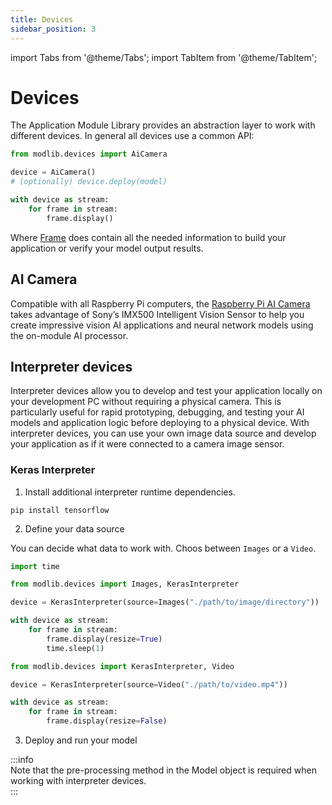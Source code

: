 ```yaml
---
title: Devices
sidebar_position: 3
---
```

import Tabs from '@theme/Tabs';
import TabItem from '@theme/TabItem';

# Devices

The Application Module Library provides an abstraction layer to work with different devices. In general all devices use a common API:
```python
from modlib.devices import AiCamera

device = AiCamera()
# (optionally) device.deploy(model)

with device as stream:
    for frame in stream:
        frame.display()
```

Where [Frame](../api-reference/devices/frame#frame) does contain all the needed information to build your application or verify your model output results.

## AI Camera

Compatible with all Raspberry Pi computers, the [Raspberry Pi AI Camera](https://www.raspberrypi.com/products/ai-camera/) takes advantage of Sony’s IMX500 Intelligent Vision Sensor to help you create impressive vision AI applications and neural network models using the on-module AI processor.

## Interpreter devices

Interpreter devices allow you to develop and test your application locally on your development PC without requiring a physical camera. This is particularly useful for rapid prototyping, debugging, and testing your AI models and application logic before deploying to a physical device. With interpreter devices, you can use your own image data source and develop your application as if it were connected to a camera image sensor. 

### Keras Interpreter

1. Install additional interpreter runtime dependencies.

```
pip install tensorflow
```

2. Define your data source

You can decide what data to work with. Choos between `Images` or a `Video`.

<Tabs>
  <TabItem value="images" label="Images" default>

```python
import time

from modlib.devices import Images, KerasInterpreter

device = KerasInterpreter(source=Images("./path/to/image/directory"))

with device as stream:
    for frame in stream:
        frame.display(resize=True)
        time.sleep(1)
```

  </TabItem>
  <TabItem value="video" label="Video" default>

```python
from modlib.devices import KerasInterpreter, Video

device = KerasInterpreter(source=Video("./path/to/video.mp4"))

with device as stream:
    for frame in stream:
        frame.display(resize=False)
```

  </TabItem>
</Tabs>

3. Deploy and run your model 

:::info  
Note that the pre-processing method in the Model object is required when working with interpreter devices.  
:::
